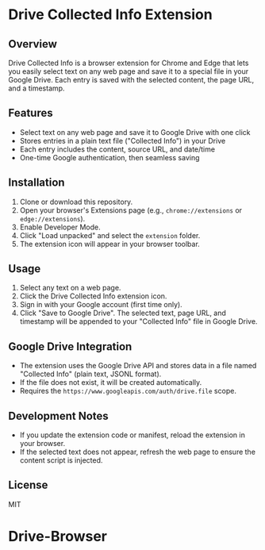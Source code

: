 # Drive Collected Info Extension

## Overview
Drive Collected Info is a browser extension for Chrome and Edge that lets you easily select text on any web page and save it to a special file in your Google Drive. Each entry is saved with the selected content, the page URL, and a timestamp.

## Features
- Select text on any web page and save it to Google Drive with one click
- Stores entries in a plain text file ("Collected Info") in your Drive
- Each entry includes the content, source URL, and date/time
- One-time Google authentication, then seamless saving

## Installation
1. Clone or download this repository.
2. Open your browser's Extensions page (e.g., `chrome://extensions` or `edge://extensions`).
3. Enable Developer Mode.
4. Click "Load unpacked" and select the `extension` folder.
5. The extension icon will appear in your browser toolbar.

## Usage
1. Select any text on a web page.
2. Click the Drive Collected Info extension icon.
3. Sign in with your Google account (first time only).
4. Click "Save to Google Drive". The selected text, page URL, and timestamp will be appended to your "Collected Info" file in Google Drive.

## Google Drive Integration
- The extension uses the Google Drive API and stores data in a file named "Collected Info" (plain text, JSONL format).
- If the file does not exist, it will be created automatically.
- Requires the `https://www.googleapis.com/auth/drive.file` scope.

## Development Notes
- If you update the extension code or manifest, reload the extension in your browser.
- If the selected text does not appear, refresh the web page to ensure the content script is injected.

## License
MIT
# Drive-Browser